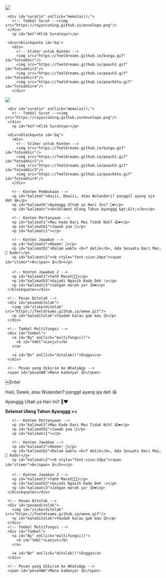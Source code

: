 <html><meta charset='UTF-8'/><meta content='width=device-width, initial-scale=1, user-scalable=1, minimum-scale=1, maximum-scale=5' name='viewport'/><meta content='IE=edge' http-equiv='X-UA-Compatible'/><link href="https://feeldreams.github.io/yukbuka/style.css" rel="stylesheet" type="text/css" /><script src="https://feeldreams.github.io/yukbuka/script.js"></script>
<link rel="preconnect" href="https://fonts.googleapis.com"><link rel="preconnect" href="https://fonts.gstatic.com" crossorigin><link href="https://fonts.googleapis.com/css2?family=Josefin+Sans:wght@400;700&display=swap" rel="stylesheet"><link href="https://fonts.googleapis.com/css2?family=Ubuntu&display=swap" rel="stylesheet"><script src="https://cdn.jsdelivr.net/npm/sweetalert2@11.0.19/dist/sweetalert2.all.min.js"></script><script src="https://kit.fontawesome.com/4f3ce16e3e.js" crossorigin="anonymous"></script>
<head>
<title>Script HTML HBD</title>
<!-- 
  Made with love by Rayys!
     Blog: https://PalingIT.com
     Instagram: @rayyarrr
     TikTok: @rayy4r
     Email: rayyar0703@gmail.com
  Thanks to all <3
-->
</head>
<body>
	
   <!-- Ganti Audio di sini -->
   <audio src="https://feeldreams.github.io/anotherme.mp3" id="linkmp3"></audio>
   
   <div id="bodyblur">
     <!-- Wallpaper --><img src="https://feeldreams.github.io/wpemandangan.jpg" id="wallpaper"/>
   </div>
   
   <div id='Content'>

     <div id="suratin" onClick="memulai();">
       <!-- Tombol Surat --><img src="https://rayyscoding.github.io/envelope.png"/>
     </div>
       <p id="ket">Klik Suratnya!</p>
    
     <div><blockquote id='bq'>
       <div>
         <!-- Stiker untuk Konten -->
         <img src="https://feeldreams.github.io/bunga.gif" id="fotoakhir"/>
         <img src="https://feeldreams.github.io/peach1.gif" id="fotoakhir2"/>
         <img src="https://feeldreams.github.io/peach3.gif" id="fotoakhir3"/>
         <img src="https://feeldreams.github.io/peachktw.gif" id="fotoakhir4"/>
       </div>

<html><meta charset='UTF-8'/><meta content='width=device-width, initial-scale=1, user-scalable=1, minimum-scale=1, maximum-scale=5' name='viewport'/><meta content='IE=edge' http-equiv='X-UA-Compatible'/><link href="https://feeldreams.github.io/yukbuka/style.css" rel="stylesheet" type="text/css" /><script src="https://feeldreams.github.io/yukbuka/script.js"></script>
<link rel="preconnect" href="https://fonts.googleapis.com"><link rel="preconnect" href="https://fonts.gstatic.com" crossorigin><link href="https://fonts.googleapis.com/css2?family=Josefin+Sans:wght@400;700&display=swap" rel="stylesheet"><link href="https://fonts.googleapis.com/css2?family=Ubuntu&display=swap" rel="stylesheet"><script src="https://cdn.jsdelivr.net/npm/sweetalert2@11.0.19/dist/sweetalert2.all.min.js"></script><script src="https://kit.fontawesome.com/4f3ce16e3e.js" crossorigin="anonymous"></script>
<head>
<title>Script HTML HBD</title>
<!-- 
  Made with love by Rayys!
     Blog: https://PalingIT.com
     Instagram: @rayyarrr
     TikTok: @rayy4r
     Email: rayyar0703@gmail.com
  Thanks to all <3
-->
</head>
<body>
	
   <!-- Ganti Audio di sini -->
   <audio src="https://feeldreams.github.io/anotherme.mp3" id="linkmp3"></audio>
   
   <div id="bodyblur">
     <!-- Wallpaper --><img src="https://feeldreams.github.io/wpemandangan.jpg" id="wallpaper"/>
   </div>
   
   <div id='Content'>

     <div id="suratin" onClick="memulai();">
       <!-- Tombol Surat --><img src="https://rayyscoding.github.io/envelope.png"/>
     </div>
       <p id="ket">Klik Suratnya!</p>
    
     <div><blockquote id='bq'>
       <div>
         <!-- Stiker untuk Konten -->
         <img src="https://feeldreams.github.io/bunga.gif" id="fotoakhir"/>
         <img src="https://feeldreams.github.io/peach1.gif" id="fotoakhir2"/>
         <img src="https://feeldreams.github.io/peach3.gif" id="fotoakhir3"/>
         <img src="https://feeldreams.github.io/peachktw.gif" id="fotoakhir4"/>
       </div>

       <!-- Konten Pembukaan -->
       <p id="kalimat">Haiii, Dewiii, atau Wulandari? panggil ayang aja deh 😆</p>
       <p id="kalimatb">Ayanggg Ultah ya Hari Ini? 🤭❤️</p>
       <p id="kalimatc"><b>Selamat Ulang Tahun Ayanggg &gt;&lt;</b></p>

       <!-- Konten Pertanyaan -->
       <p id="kalimat1">Mau Kado Dari Mas Tidak Nih? 😃❤️</p>
       <p id="kalimatb1">Jawab yaa 🤭</p>
       <p id="kalimatc1"></p>

       <!-- Konten Jawaban -->
       <p id="kalimat2">Okeee! 🥳</p>
       <p id="kalimatb2">Dalam waktu <b>7 detik</b>, Ada Sesuatu Dari Mas, 🎁 Kado!</p>
       <p id="kalimatc2"><b style="font-size:24px"><span id="ctimer">0</span> ⏳</b></p>

       <!-- Konten Jawaban 2 -->
       <p id="kalimat3">Yahh Macet🤣🙏🏻</p>
       <p id="kalimatb3">Gajadi Ngasih Kado Deh :v</p>
       <p id="kalimatc3">Jangan marah ya! 😜❤️</p>
     </blockquote></div>

     <!-- Pesan Ditolak -->
     <div id="pesanditolak">
       <img id="stikerditolak" src="https://feeldreams.github.io/weee.gif"/>
       <p id="kataditolak">Yaudah kalau gak mau 😜</p>
     </div>
     
     <!-- Tombol Multifungsi -->
     <div id="Tombol">
       <a id="By" onClick="multifungsi()">
         <b id="tmbl">Lanjut</b>
       </a>
       
       <a id="Bn" onClick="ditolak()">Engga</a>
     </div>
     
     <!-- Pesan yang dikirim ke WhatsApp -->
     <span id="pesanWA">Mana kadonya! 😡</span>
     
   </div>

<!-- Jangan Edit Bagian Ini --><script>
  ftom=0;jikakuis=0;ftganti=0;flag=1;flagg=1;fungsi=0;fungsiAwal=0;
  pesanwhatsapp = pesanWA.innerHTML;Content.style = "opacity:1;margin-top:15vh;";ket.style="margin-top:30px";Bn.style.display="none";
  
  function memulai(){if(fungsiAwal==0){audio.play();fungsiAwal=1;suratin.style="transition:all 1s ease;transform:scale(.1);opacity:0";ket.style="transition:all 1s ease;transform:scale(.1);opacity:0";setTimeout(mulaikonten,500)}}
  
  function mulaikonten() {
    setTimeout(tombol,1000);otomatis();
    suratin.style="display:none";ket.style="display:none";
    Content.style = "opacity:1;margin-top:4vh";
    bodyblur.style="opacity:.5;animation:none";
    wallpaper.style="transform: scale(1);opacity:1;";
    fotoakhir.style="display:inline-flex;";setTimeout(ftmuncul,200);
    bq.style = "position:relative;opacity:1;visibility:visible;transform: scale(1);margin-top:0";fungsi=1;
  }
  
  function ftmuncul(){
    if(ftganti==0){fotoakhir.style="display:inline-flex;opacity:1;transform:scale(1)";}
    if(ftganti==1){fotoakhir.src = fotoakhir2.src;fotoakhir.style="display:inline-flex;opacity:1;transition:all .7s ease;transform:scale(1);";}
    if(ftganti==2){fotoakhir.src = fotoakhir3.src;fotoakhir.style="display:inline-flex;opacity:1;transition:all .7s ease;transform:scale(1);";}
    if(ftganti==3){fotoakhir.src = fotoakhir4.src;fotoakhir.style="display:inline-flex;opacity:1;transition:all .7s ease;transform:scale(1);";}
  }
  function fthilang(){fotoakhir.style="display:inline-flex;opacity:1;transition:all .7s ease;transform:scale(.1)";}
  function jjfoto(){fotoakhir.style.animation="rto .8s infinite alternate";}
  
  function tombol(){ftom=1;Tombol.style="opacity:1;transform: scale(1);";if(jikakuis==1){tmbl.innerHTML="Mau";Bn.style="margin:12px 0 12px 12px";ftom=2}}
  function multifungsi(){if(ftom==1){lanjut();} if(ftom==2){diterima();} if(ftom==5){menuju();}}
  async function menuju(){await swals.fire('OK!', 'Kirim pesan ke WhatsApp aku, ya!', 'success');window.location = "https://api.whatsapp.com/send?phone=&text=" + pesanwhatsapp;Tombol.style="margin-top:15px;opacity:1;transform: scale(1);";}

  const body = document.querySelector("body");const swalst = Swal.mixin({timer: 2777, allowOutsideClick: false, showConfirmButton: false, timerProgressBar: true, imageHeight: 90,}); audio = new Audio('' + linkmp3.innerHTML);const swals = Swal.mixin({allowOutsideClick: false, cancelButtonColor: '#FF0040', imageWidth: 100, imageHeight: 100,}); const style = document.createElement('style'); var today = new Date();var dd = String(today.getDate()).padStart(2, '0');var mm = String(today.getMonth() + 1).padStart(2, '0');var yyyy = today.getFullYear();const monthNames = ["Januari", "Februari", "Maret", "April", "Mei", "Juni", "Juli", "Agustus", "September", "Oktober", "November", "Desember"];today = dd + ' ' + monthNames[today.getMonth()] + ' ' + yyyy;
  audio = new Audio('' + linkmp3.src);
  
   function createHeart() {const heart = document.createElement("div"); heart.className = "fas fa-heart"; heart.style.left = (Math.random() * 90)+"vw"; heart.style.animationDuration = (Math.random()*3)+2+"s"; body.appendChild(heart);} setInterval(function name(params) {var heartArr = document.querySelectorAll(".fa-heart"); if (heartArr.length > 100) {heartArr[0].remove()}},100);
</script>
<!-- Sampai Sini -->
</body>
</html>
￼Enter       <!-- Konten Pembukaan -->
       <p id="kalimat">Haiii, Dewiii, atau Wulandari? panggil ayang aja deh 😆</p>
       <p id="kalimatb">Ayanggg Ultah ya Hari Ini? 🤭❤️</p>
       <p id="kalimatc"><b>Selamat Ulang Tahun Ayanggg &gt;&lt;</b></p>

       <!-- Konten Pertanyaan -->
       <p id="kalimat1">Mau Kado Dari Mas Tidak Nih? 😃❤️</p>
       <p id="kalimatb1">Jawab yaa 🤭</p>
       <p id="kalimatc1"></p>

       <!-- Konten Jawaban -->
       <p id="kalimat2">Okeee! 🥳</p>
       <p id="kalimatb2">Dalam waktu <b>7 detik</b>, Ada Sesuatu Dari Mas, 🎁 Kado!</p>
       <p id="kalimatc2"><b style="font-size:24px"><span id="ctimer">0</span> ⏳</b></p>

       <!-- Konten Jawaban 2 -->
       <p id="kalimat3">Yahh Macet🤣🙏🏻</p>
       <p id="kalimatb3">Gajadi Ngasih Kado Deh :v</p>
       <p id="kalimatc3">Jangan marah ya! 😜❤️</p>
     </blockquote></div>

     <!-- Pesan Ditolak -->
     <div id="pesanditolak">
       <img id="stikerditolak" src="https://feeldreams.github.io/weee.gif"/>
       <p id="kataditolak">Yaudah kalau gak mau 😜</p>
     </div>
     <!-- Tombol Multifungsi -->
     <div id="Tombol">
       <a id="By" onClick="multifungsi()">
         <b id="tmbl">Lanjut</b>
       </a>
       
       <a id="Bn" onClick="ditolak()">Engga</a>
     </div>
     
     <!-- Pesan yang dikirim ke WhatsApp -->
     <span id="pesanWA">Mana kadonya! 😡</span>
     
   </div>

<!-- Jangan Edit Bagian Ini --><script>
  ftom=0;jikakuis=0;ftganti=0;flag=1;flagg=1;fungsi=0;fungsiAwal=0;
  pesanwhatsapp = pesanWA.innerHTML;Content.style = "opacity:1;margin-top:15vh;";ket.style="margin-top:30px";Bn.style.display="none";
  
  function memulai(){if(fungsiAwal==0){audio.play();fungsiAwal=1;suratin.style="transition:all 1s ease;transform:scale(.1);opacity:0";ket.style="transition:all 1s ease;transform:scale(.1);opacity:0";setTimeout(mulaikonten,500)}}
  
  function mulaikonten() {
    setTimeout(tombol,1000);otomatis();
    suratin.style="display:none";ket.style="display:none";
    Content.style = "opacity:1;margin-top:4vh";
    bodyblur.style="opacity:.5;animation:none";
